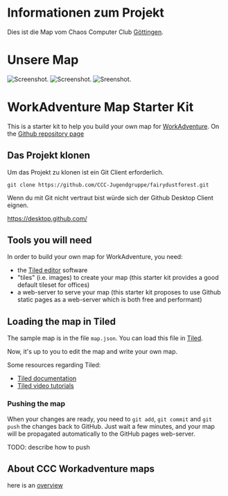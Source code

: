 # Informationen zum Projekt
Dies ist die Map vom Chaos Computer Club [Göttingen](https://www.ccc.de/).
 


# Unsere Map
![Screenshot.](https://github.com/CCC-Jugendgruppe/fairydustforest/blob/master/docu/Keller.png)
![Screenshot.](https://github.com/CCC-Jugendgruppe/fairydustforest/blob/master/docu/neotopia.png)
![Sreenshot.](https://github.com/CCC-Jugendgruppe/fairydustforest/blob/master/docu/see.png)


# WorkAdventure Map Starter Kit

This is a starter kit to help you build your own map for [WorkAdventure](https://workadventu.re).
On the [Github repository page](https://github.com/thecodingmachine/workadventure-map-starter-kit)


## Das Projekt klonen

Um das Projekt zu klonen ist ein Git Client erforderlich.


`git clone https://github.com/CCC-Jugendgruppe/fairydustforest.git`

Wenn du mit Git nicht vertraut bist würde sich der Github Desktop Client eignen. 

https://desktop.github.com/


## Tools you will need

In order to build your own map for WorkAdventure, you need:

- the [Tiled editor](https://www.mapeditor.org/) software
- "tiles" (i.e. images) to create your map (this starter kit provides a good default tileset for offices)
- a web-server to serve your map (this starter kit proposes to use Github static pages as a web-server which is both free and performant)




## Loading the map in Tiled

The sample map is in the file `map.json`.
You can load this file in [Tiled](https://www.mapeditor.org/).

Now, it's up to you to edit the map and write your own map.

Some resources regarding Tiled:

- [Tiled documentation](https://doc.mapeditor.org/en/stable/manual/introduction/)
- [Tiled video tutorials](https://www.gamefromscratch.com/post/2015/10/14/Tiled-Map-Editor-Tutorial-Series.aspx)



### Pushing the map

When your changes are ready, you need to `git add`, `git commit` and `git push` the changes back to GitHub.
Just wait a few minutes, and your map will be propagated automatically to the GitHub pages web-server.

TODO: describe how to push

## About CCC Workadventure maps

here is an [overview](https://howto.rc3.world/maps.html)
